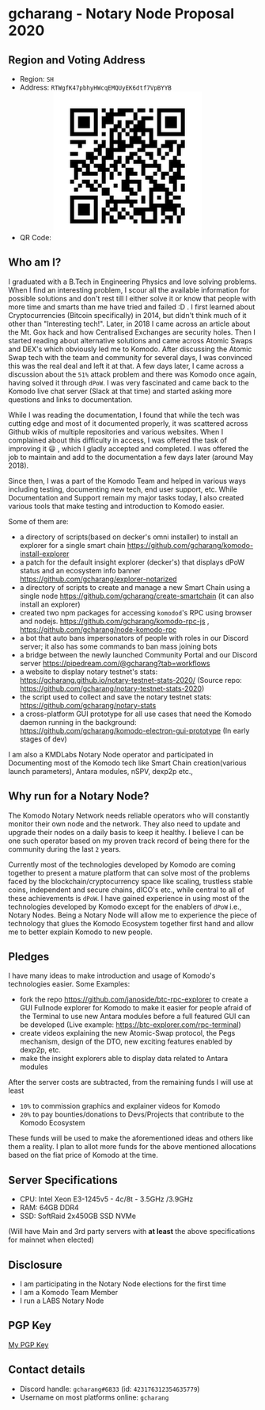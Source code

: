 # gcharang - Notary Node Proposal 2020

## Region and Voting Address

- Region: `SH`
- Address: `RTWgfK47pbhyHWcqEMQUyEK6dtf7VpBYYB`
- QR Code: ![gcharang Address QR](./qr-notary-2020-address-gcharang.png)

## Who am I?

  I graduated with a B.Tech in Engineering Physics and love solving problems. When I find an interesting problem, I scour all the available information for possible solutions and don't rest till I either solve it or know that people with more time and smarts than me have tried and failed :D . I first learned about Cryptocurrencies (Bitcoin specifically) in 2014, but didn't think much of it other than "Interesting tech!". Later, in 2018 I came across an article about the Mt. Gox hack and how Centralised Exchanges are security holes. Then I started reading about alternative solutions and came across Atomic Swaps and DEX's which obviously led me to Komodo. After discussing the Atomic Swap tech with the team and community for several days, I was convinced this was the real deal and left it at that. A few days later, I came across a discussion about the `51%` attack problem and there was Komodo once again, having solved it through `dPoW`. I was very fascinated and came back to the Komodo live chat server (Slack at that time) and started asking more questions and links to documentation. 

  While I was reading the documentation, I found that while the tech was cutting edge and most of it documented properly, it was scattered across Github wikis of multiple repositories and various websites. When I complained about this difficulty in access, I was offered the task of improving it :smiley: , which I gladly accepted and completed. I was offered the job to maintain and add to the documentation a few days later (around May 2018). 

  Since then, I was a part of the Komodo Team and helped in various ways including testing, documenting new tech, end user support, etc. While Documentation and Support remain my major tasks today, I also created various tools that make testing and introduction to Komodo easier. 

  Some of them are:

- a directory of scripts(based on decker's omni installer) to install an explorer for a single smart chain https://github.com/gcharang/komodo-install-explorer
- a patch for the default insight explorer (decker's) that displays dPoW status and an ecosystem info banner https://github.com/gcharang/explorer-notarized
- a directory of scripts to create and manage a new Smart Chain using a single node https://github.com/gcharang/create-smartchain (it can also install an explorer) 
- created two npm packages for accessing `komodod`'s RPC using browser and nodejs. https://github.com/gcharang/komodo-rpc-js , https://github.com/gcharang/node-komodo-rpc
- a bot that auto bans impersonators of people with roles in our Discord server; it also has some commands to ban mass joining bots
- a bridge between the newly launched Community Portal and our Discord server https://pipedream.com/@gcharang?tab=workflows
- a website to display notary testnet's stats:  https://gcharang.github.io/notary-testnet-stats-2020/ (Source repo: https://github.com/gcharang/notary-testnet-stats-2020)
- the script used to collect and save the notary testnet stats: https://github.com/gcharang/notary-stats
- a cross-platform GUI prototype for all use cases that need the Komodo daemon running in the background: https://github.com/gcharang/komodo-electron-gui-prototype (In early stages of dev)

I am also a KMDLabs Notary Node operator and participated in Documenting most of the Komodo tech like Smart Chain creation(various launch parameters), Antara modules, nSPV, dexp2p etc., 

## Why run for a Notary Node?

The Komodo Notary Network needs reliable operators who will constantly monitor their own node and the network. They also need to update and upgrade their nodes on a daily basis to keep it healthy. I believe I can be one such operator based on my proven track record of being there for the community during the last `2` years. 

Currently most of the technologies developed by Komodo are coming together to present a mature platform that can solve most of the problems faced by the blockchain/cryptocurrency space like scaling, trustless stable coins, independent and secure chains, dICO's etc., while central to all of these achievements is `dPoW`. I have gained experience in using most of the technologies developed by Komodo except for the enablers of `dPoW` i.e., Notary Nodes. Being a Notary Node will allow me to experience the piece of technology that glues the Komodo Ecosystem together first hand and allow me to better explain Komodo to new people.

## Pledges

I have many ideas to make introduction and usage of Komodo's technologies easier. Some Examples:

- fork the repo https://github.com/janoside/btc-rpc-explorer to create a GUI Fullnode explorer for Komodo to make it easier for people afraid of the Terminal to use new Antara modules before a full featured GUI can be developed (Live example: https://btc-explorer.com/rpc-terminal)
- create videos explaining the new Atomic-Swap protocol, the Pegs mechanism, design of the DTO, new exciting features enabled by dexp2p, etc.
- make the insight explorers able to display data related to Antara modules  

After the server costs are subtracted, from the remaining funds I will use at least

- `10%` to commission graphics and explainer videos for Komodo
- `20%` to pay bounties/donations to Devs/Projects that contribute to the Komodo Ecosystem

These funds will be used to make the aforementioned ideas and others like them a reality. I plan to allot more funds for the above mentioned allocations based on the fiat price of Komodo at the time.

## Server Specifications

- CPU:  Intel  Xeon E3-1245v5 - 4c/8t - 3.5GHz /3.9GHz
- RAM:  64GB DDR4
- SSD:  SoftRaid 2x450GB SSD NVMe

(Will have Main and 3rd party servers with **at least** the above specifications for mainnet when elected)

## Disclosure

- I am participating in the Notary Node elections for the first time
- I am a Komodo Team Member
- I run a LABS Notary Node

## PGP Key

[My PGP Key](./my-pgp-key.txt)

## Contact details

- Discord handle: `gcharang#6833` (id: `423176312354635779`)
- Username on most platforms online: `gcharang`
